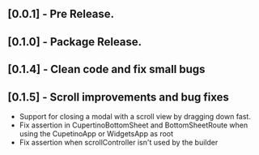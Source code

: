 ## [0.0.1] - Pre Release.

## [0.1.0] - Package Release.

## [0.1.4] - Clean code and fix small bugs

## [0.1.5] - Scroll improvements and bug fixes
- Support for closing a modal with a scroll view by dragging down fast.
- Fix assertion in CupertinoBottomSheet and BottomSheetRoute when using the CupetinoApp or WidgetsApp as root
- Fix assertion when scrollController isn't used by the builder 